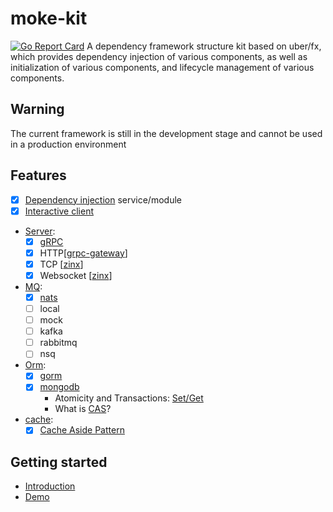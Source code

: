 # moke-kit
[![Go Report Card](https://goreportcard.com/badge/github.com/gstones/moke-kit)](https://goreportcard.com/report/github.com/gstones/moke-kit)
A dependency framework structure kit based on uber/fx, which provides dependency injection of various components, as well as initialization of various components, and lifecycle management of various components.

## Warning
The current framework is still in the development stage and cannot be used in a production environment

## Features
* [x] [Dependency injection](https://www.wikiwand.com/en/Dependency_injection) service/module
* [x] [Interactive client](https://github.com/GStones/moke-kit/blob/main/demo/cmd/demo_cli/main.go)
* [Server](https://github.com/GStones/moke-kit/tree/main/server):
    * [x] [gRPC](https://grpc.io/)
    * [x] HTTP[[grpc-gateway](https://github.com/grpc-ecosystem/grpc-gateway)]
    * [x] TCP [[zinx](https://github.com/aceld/zinx)]
    * [x] Websocket [[zinx](https://github.com/aceld/zinx)]
* [MQ](https://github.com/GStones/moke-kit/tree/main/mq):
    * [x] [nats](https://nats.io/)
    * [ ] local
    * [ ] mock
    * [ ] kafka
    * [ ] rabbitmq
    * [ ] nsq
* [Orm](https://github.com/GStones/moke-kit/tree/main/orm):
    * [x] [gorm](https://gorm.io/)
    * [x] [mongodb](https://github.com/mongodb/mongo-go-driver)
      * Atomicity and Transactions: [Set/Get](https://github.com/GStones/moke-kit/blob/main/orm/nosql/mongo/internal/driver.go#L25)
      * What is [CAS](https://www.wikiwand.com/en/Compare-and-swap)?
* [cache](https://github.com/GStones/moke-kit/blob/main/orm/nosql/diface/icache.go):
    * [x] [Cache Aside Pattern](https://blog.cdemi.io/design-patterns-cache-aside-pattern/)

## Getting started
 * [Introduction](https://github.com/GStones/moke-kit/wiki/Introduction)
 * [Demo](./demo)



